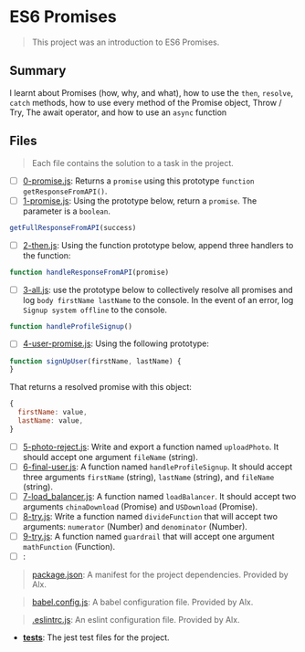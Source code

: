 # ES6 Promises

> This project was an introduction to ES6 Promises.

## Summary

I learnt about Promises (how, why, and what), how to use the `then`, `resolve`, `catch` methods, how to use every method of the Promise object, Throw / Try, The await operator, and how to use an `async` function

## Files

> Each file contains the solution to a task in the project.

- [ ] [0-promise.js](https://github.com/Ebube-Ochemba/alx-backend-javascript/blob/main/0x01-ES6_promise/0-promise.js): Returns a `promise` using this prototype `function getResponseFromAPI()`.
- [ ] [1-promise.js](https://github.com/Ebube-Ochemba/alx-backend-javascript/blob/main/0x01-ES6_promise/1-promise.js): Using the prototype below, return a `promise`. The parameter is a `boolean`.
```js
getFullResponseFromAPI(success)
```
- [ ] [2-then.js](https://github.com/Ebube-Ochemba/alx-backend-javascript/blob/main/0x01-ES6_promise/2-then.js): Using the function prototype below, append three handlers to the function:
```js
function handleResponseFromAPI(promise)
```
- [ ] [3-all.js](https://github.com/Ebube-Ochemba/alx-backend-javascript/blob/main/0x01-ES6_promise/3-all.js): use the prototype below to collectively resolve all promises and log `body firstName lastName` to the console. In the event of an error, log `Signup system offline` to the console.
```js
function handleProfileSignup()
```
- [ ] [4-user-promise.js](https://github.com/Ebube-Ochemba/alx-backend-javascript/blob/main/0x01-ES6_promise/4-user-promise.js): Using the following prototype:
```js
function signUpUser(firstName, lastName) {
}
```
That returns a resolved promise with this object:
```js
{
  firstName: value,
  lastName: value,
}
```
- [ ] [5-photo-reject.js](https://github.com/Ebube-Ochemba/alx-backend-javascript/blob/main/0x01-ES6_promise/5-photo-reject.js): Write and export a function named `uploadPhoto`. It should accept one argument `fileName` (string).
- [ ] [6-final-user.js](https://github.com/Ebube-Ochemba/alx-backend-javascript/blob/main/0x01-ES6_promise/6-final-user.js): A function named `handleProfileSignup`.  It should accept three arguments `firstName` (string), `lastName` (string), and `fileName` (string).
- [ ] [7-load_balancer.js](https://github.com/Ebube-Ochemba/alx-backend-javascript/blob/main/0x01-ES6_promise/7-load_balancer.js): A function named `loadBalancer`. It should accept two arguments `chinaDownload` (Promise) and `USDownload` (Promise).
- [ ] [8-try.js](https://github.com/Ebube-Ochemba/alx-backend-javascript/blob/main/0x01-ES6_promise/8-try.js): Write a function named `divideFunction` that will accept two arguments: `numerator` (Number) and `denominator` (Number).
- [ ] [9-try.js](https://github.com/Ebube-Ochemba/alx-backend-javascript/blob/main/0x01-ES6_promise/9-try.js): A function named `guardrail` that will accept one argument `mathFunction` (Function).
- [ ] [](https://github.com/Ebube-Ochemba/alx-backend-javascript/blob/main/0x01-ES6_promise/):

> [package.json](./package.json): A manifest for the project dependencies. Provided by Alx.

> [babel.config.js](./babel.config.js): A babel configuration file. Provided by Alx.

> [.eslintrc.js](./.eslintrc.js): An eslint configuration file. Provided by Alx.

- [__tests__](./__tests__): The jest test files for the project.
